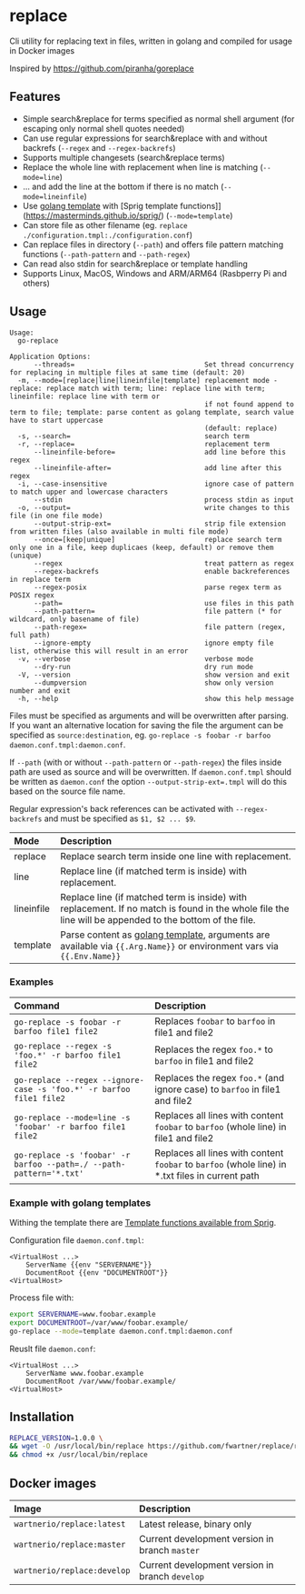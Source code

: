 # replace
Cli utility for replacing text in files, written in golang and compiled for usage in Docker images

Inspired by https://github.com/piranha/goreplace

## Features

- Simple search&replace for terms specified as normal shell argument (for escaping only normal shell quotes needed)
- Can use regular expressions for search&replace with and without backrefs (`--regex` and `--regex-backrefs`)
- Supports multiple changesets (search&replace terms)
- Replace the whole line with replacement when line is matching (`--mode=line`)
- ... and add the line at the bottom if there is no match (`--mode=lineinfile`)
- Use [golang template](https://golang.org/pkg/text/template/) with [Sprig template functions]](https://masterminds.github.io/sprig/) (`--mode=template`)
- Can store file as other filename (eg. `replace ./configuration.tmpl:./configuration.conf`)
- Can replace files in directory (`--path`) and offers file pattern matching functions (`--path-pattern` and `--path-regex`)
- Can read also stdin for search&replace or template handling
- Supports Linux, MacOS, Windows and ARM/ARM64 (Rasbperry Pi and others)

## Usage

```
Usage:
  go-replace

Application Options:
      --threads=                                Set thread concurrency for replacing in multiple files at same time (default: 20)
  -m, --mode=[replace|line|lineinfile|template] replacement mode - replace: replace match with term; line: replace line with term; lineinfile: replace line with term or
                                                if not found append to term to file; template: parse content as golang template, search value have to start uppercase
                                                (default: replace)
  -s, --search=                                 search term
  -r, --replace=                                replacement term
      --lineinfile-before=                      add line before this regex
      --lineinfile-after=                       add line after this regex
  -i, --case-insensitive                        ignore case of pattern to match upper and lowercase characters
      --stdin                                   process stdin as input
  -o, --output=                                 write changes to this file (in one file mode)
      --output-strip-ext=                       strip file extension from written files (also available in multi file mode)
      --once=[keep|unique]                      replace search term only one in a file, keep duplicaes (keep, default) or remove them (unique)
      --regex                                   treat pattern as regex
      --regex-backrefs                          enable backreferences in replace term
      --regex-posix                             parse regex term as POSIX regex
      --path=                                   use files in this path
      --path-pattern=                           file pattern (* for wildcard, only basename of file)
      --path-regex=                             file pattern (regex, full path)
      --ignore-empty                            ignore empty file list, otherwise this will result in an error
  -v, --verbose                                 verbose mode
      --dry-run                                 dry run mode
  -V, --version                                 show version and exit
      --dumpversion                             show only version number and exit
  -h, --help                                    show this help message
```

Files must be specified as arguments and will be overwritten after parsing. If you want an alternative location for
saving the file the argument can be specified as `source:destination`, eg.
`go-replace -s foobar -r barfoo daemon.conf.tmpl:daemon.conf`.

If `--path` (with or without `--path-pattern` or `--path-regex`) the files inside path are used as source and will
be overwritten. If `daemon.conf.tmpl` should be written as `daemon.conf` the option `--output-strip-ext=.tmpl` will do
this based on the source file name.

Regular expression's back references can be activated with `--regex-backrefs` and must be specified as `$1, $2 ... $9`.


| Mode       | Description                                                                                                                                                    |
|:-----------|:---------------------------------------------------------------------------------------------------------------------------------------------------------------|
| replace    | Replace search term inside one line with replacement.                                                                                                          |
| line       | Replace line (if matched term is inside) with replacement.                                                                                                     |
| lineinfile | Replace line (if matched term is inside) with replacement. If no match is found in the whole file the line will be appended to the bottom of the file.         |
| template   | Parse content as [golang template](https://golang.org/pkg/text/template/), arguments are available via `{{.Arg.Name}}` or environment vars via `{{.Env.Name}}` |


### Examples

| Command                                                            | Description                                                                                      |
|:-------------------------------------------------------------------|:-------------------------------------------------------------------------------------------------|
| `go-replace -s foobar -r barfoo file1 file2`                       | Replaces `foobar` to `barfoo` in file1 and file2                                                 |
| `go-replace --regex -s 'foo.*' -r barfoo file1 file2`               | Replaces the regex `foo.*` to `barfoo` in file1 and file2                                        |
| `go-replace --regex --ignore-case -s 'foo.*' -r barfoo file1 file2` | Replaces the regex `foo.*` (and ignore case) to `barfoo` in file1 and file2                      |
| `go-replace --mode=line -s 'foobar' -r barfoo file1 file2`          | Replaces all lines with content `foobar` to `barfoo` (whole line) in file1 and file2             |
| `go-replace -s 'foobar' -r barfoo --path=./ --path-pattern='*.txt'` | Replaces all lines with content `foobar` to `barfoo` (whole line) in *.txt files in current path |

### Example with golang templates

Withing the template there are [Template functions available from Sprig](https://masterminds.github.io/sprig/).

Configuration file `daemon.conf.tmpl`:
```
<VirtualHost ...>
    ServerName {{env "SERVERNAME"}}
    DocumentRoot {{env "DOCUMENTROOT"}}
<VirtualHost>

```

Process file with:

```bash
export SERVERNAME=www.foobar.example
export DOCUMENTROOT=/var/www/foobar.example/
go-replace --mode=template daemon.conf.tmpl:daemon.conf
```

Reuslt file `daemon.conf`:
```
<VirtualHost ...>
    ServerName www.foobar.example
    DocumentRoot /var/www/foobar.example/
<VirtualHost>
```

## Installation

```bash
REPLACE_VERSION=1.0.0 \
&& wget -O /usr/local/bin/replace https://github.com/fwartner/replace/releases/download/REPLACE_VERSION/gr-64-linux \
&& chmod +x /usr/local/bin/replace
```


## Docker images

| Image                          | Description                                     |
|:-------------------------------|:------------------------------------------------|
| `wartnerio/replace:latest`  | Latest release, binary only                     |
| `wartnerio/replace:master`  | Current development version in branch `master`  |
| `wartnerio/replace:develop` | Current development version in branch `develop` |
